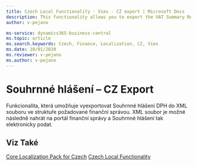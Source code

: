 ```yaml
---
title: Czech Local Functionality - Vies - CZ export | Microsoft Docs
description: This functionality allows you to export the VAT Summary Report to an XML file
author: v-pejano

ms-service: dynamics365-business-central
ms.topic: article
ms.search.keywords: Czech, Finance, Localization, CZ, Vies
ms.date: 10/01/2020
ms.reviewer: v-pejano
ms.author: v-pejano
---
```


# Souhrnné hlášení – CZ Export 
Funkcionalita, která umožňuje vyexportovat Souhrnné hlášení DPH do XML souboru ve struktuře požadované finanční správou. XML soubor je možné následně nahrát na portál finanční správy a Souhrnné hlášení tak elektronicky podat.

## Viz Také

[Core Localization Pack for Czech](ui-extensions-core-localization-pack-cz.md) 
[Czech Local Functionality](czech-local-functionality.md)